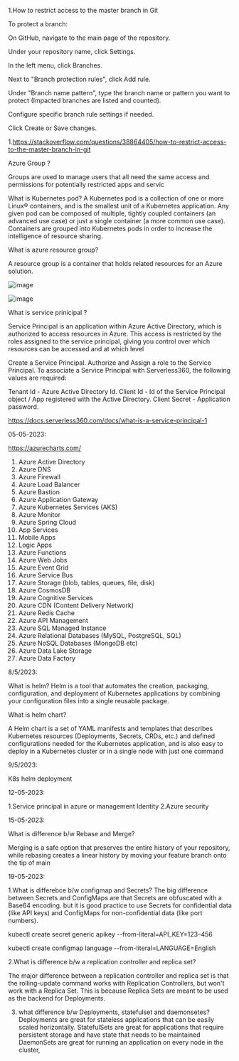 
1.How to restrict access to the master branch in Git

To protect a branch:

On GitHub, navigate to the main page of the repository.

Under your repository name, click Settings.

In the left menu, click Branches.

Next to "Branch protection rules", click Add rule.

Under "Branch name pattern", type the branch name or pattern you want to protect (Impacted branches are listed and counted).

Configure specific branch rule settings if needed.

Click Create or Save changes.


1.https://stackoverflow.com/questions/38864405/how-to-restrict-access-to-the-master-branch-in-git


Azure Group ?

Groups are used to manage users that all need the same access and permissions for potentially restricted apps and servic

What is Kubernetes pod?
A Kubernetes pod is a collection of one or more Linux® containers, and is the smallest unit of a Kubernetes application. Any given pod can be composed of multiple, tightly coupled containers (an advanced use case) or just a single container (a more common use case). 
Containers are grouped into Kubernetes pods in order to increase the intelligence of resource sharing.

What is azure resource group?

A resource group is a container that holds related resources for an Azure solution.

![image](https://user-images.githubusercontent.com/30367367/232394645-d06f4774-9825-4a51-a95d-65f79dd981d2.png)


![image](https://user-images.githubusercontent.com/30367367/232394481-187e2d6a-e28c-4ce3-a999-1fe319023da5.png)




What is service prinicipal ?

Service Principal is an application within Azure Active Directory, which is authorized to access resources in Azure. This access is restricted by the roles assigned to the service principal, giving you control over which resources can be accessed and at which level

Create a Service Principal.
Authorize and Assign a role to the Service Principal.
To associate a Service Principal with Serverless360, the following values are required:

Tenant Id - Azure Active Directory Id.
Client Id - Id of the Service Principal object / App registered with the Active Directory.
Client Secret - Application password.

https://docs.serverless360.com/docs/what-is-a-service-principal-1


05-05-2023:

https://azurecharts.com/

1.	Azure Active Directory
2.	Azure DNS
3.	Azure Firewall
4.	Azure Load Balancer
5.	Azure Bastion
6.	Azure Application Gateway
7.	Azure Kubernetes Services (AKS)
8.	Azure Monitor
9.	Azure Spring Cloud
10.	App Services
11.	Mobile Apps
12.	Logic Apps
13.	Azure Functions
14.	Azure Web Jobs
15.	Azure Event Grid
16.	Azure Service Bus
17.	Azure Storage (blob, tables, queues, file, disk)
18.	Azure CosmosDB
19.	Azure Cognitive Services
20.	Azure CDN (Content Delivery Network)
21.	Azure Redis Cache
22.	Azure API Management
23.	Azure SQL Managed Instance
24.	Azure Relational Databases (MySQL, PostgreSQL, SQL)
25.	Azure NoSQL Databases (MongoDB etc)
26.	Azure Data Lake Storage
27.	Azure Data Factory

8/5/2023:

What is helm?
Helm is a tool that automates the creation, packaging, configuration, and deployment of Kubernetes applications by combining your configuration files into a single reusable package.

What is helm chart?

A Helm chart is a set of YAML manifests and templates that describes Kubernetes resources (Deployments, Secrets, CRDs, etc.) and defined configurations needed for the Kubernetes application, and is also easy to deploy in a Kubernetes cluster or in a single node with just one command


9/5/2023:

K8s
helm deployment

12-05-2023:

1.Service principal in azure or management Identity 
2.Azure security 

15-05-2023:

What is difference b/w Rebase and Merge?

Merging is a safe option that preserves the entire history of your repository, 
while rebasing creates a linear history by moving your feature branch onto the tip of main

19-05-2023:

1.What is differebce b/w configmap and Secrets?
The big difference between Secrets and ConfigMaps are that Secrets are obfuscated with a Base64 encoding.
but it is good practice to use Secrets for confidential data (like API keys) 
and ConfigMaps for non-confidential data (like port numbers).

kubectl create secret generic apikey --from-literal=API_KEY=123–456

kubectl create configmap language --from-literal=LANGUAGE=English


2.What is difference b/w a replication controller and replica set?

The major difference between a replication controller and replica set is that the rolling-update command works with Replication Controllers,
but won't work with a Replica Set.  This is because Replica Sets are meant to be used as the backend for Deployments.

3. what difference b/w Deployments, statefulset and daemonsetes? 
Deployments are great for stateless applications that can be easily scaled horizontally.
StatefulSets are great for applications that require persistent storage and have state that needs to be maintained
DaemonSets are great for running an application on every node in the cluster, 








